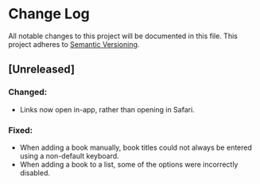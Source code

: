 # Change Log
All notable changes to this project will be documented in this file.
This project adheres to [Semantic Versioning](http://semver.org/).

## [Unreleased]
### Changed:
- Links now open in-app, rather than opening in Safari.

### Fixed:
- When adding a book manually, book titles could not always be entered using a non-default keyboard.
- When adding a book to a list, some of the options were incorrectly disabled.
